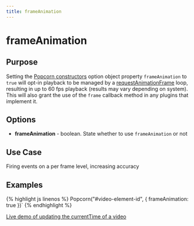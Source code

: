 ```yaml
---
title: frameAnimation
---
```

# frameAnimation #

## Purpose ##

Setting the [Popcorn constructors](/popcorn-docs/popcorn-constructor/) option object property `frameAnimation` to `true` will opt-in playback to be managed by a [requestAnimationFrame](https://developer.mozilla.org/en/DOM/window.requestAnimationFrame) loop, resulting in up to 60 fps playback (results may vary depending on system). This will also grant the use of the `frame` callback method in any plugins that implement it.

## Options ##

* **frameAnimation** - boolean. State whether to use `frameAnimation` or not

## Use Case ##

Firing events on a per frame level, increasing accuracy

## Examples ##

{% highlight js linenos %}
    Popcorn("#video-element-id", { frameAnimation: true })`
{% endhighlight %}

[Live demo of updating the currentTime of a video](http://jsfiddle.net/popcornjs/JVUdb/)
